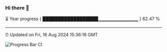 ### Hi there 👋

⏳ Year progress { ██████████████████▁▁▁▁▁▁▁▁▁▁▁▁ } 62.47 %

---

⏰ Updated on Fri, 16 Aug 2024 15:36:16 GMT

![Progress Bar CI](https://github.com/IshwaranRudhara/GIT-ACTION/workflows/Progress%20Bar%20CI/badge.svg)
